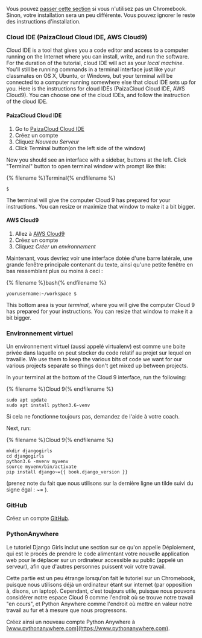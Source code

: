Vous pouvez [passer cette section](http://tutorial.djangogirls.org/en/installation/#install-python) si vous n'utilisez pas un Chromebook. Sinon, votre installation sera un peu différente. Vous pouvez ignorer le reste des instructions d'installation.

### Cloud IDE (PaizaCloud Cloud IDE, AWS Cloud9)

Cloud IDE is a tool that gives you a code editor and access to a computer running on the Internet where you can install, write, and run the software. For the duration of the tutorial, cloud IDE will act as your *local machine*. You'll still be running commands in a terminal interface just like your classmates on OS X, Ubuntu, or Windows, but your terminal will be connected to a computer running somewhere else that cloud IDE sets up for you. Here is the instructions for cloud IDEs (PaizaCloud Cloud IDE, AWS Cloud9). You can choose one of the cloud IDEs, and follow the instruction of the cloud IDE.

#### PaizaCloud Cloud IDE

1. Go to [PaizaCloud Cloud IDE](https://paiza.cloud/)
2. Créez un compte
3. Cliquez *Nouveau Serveur*
4. Click Terminal button(on the left side of the window)

Now you should see an interface with a sidebar, buttons at the left. Click "Terminal" button to open terminal window with prompt like this:

{% filename %}Terminal{% endfilename %}

    $
    

The terminal will give the computer Cloud 9 has prepared for your instructions. You can resize or maximize that window to make it a bit bigger.

#### AWS Cloud9

1. Allez à [AWS Cloud9](https://aws.amazon.com/cloud9/)
2. Créez un compte
3. Cliquez *Créer un environnement*

Maintenant, vous devriez voir une interface dotée d'une barre latérale, une grande fenêtre principale contenant du texte, ainsi qu'une petite fenêtre en bas ressemblant plus ou moins à ceci :

{% filename %}bash{% endfilename %}

    yourusername:~/workspace $
    

This bottom area is your *terminal*, where you will give the computer Cloud 9 has prepared for your instructions. You can resize that window to make it a bit bigger.

### Environnement virtuel

Un environnement virtuel (aussi appelé virtualenv) est comme une boite privée dans laquelle on peut stocker du code relatif au projet sur lequel on travaille. We use them to keep the various bits of code we want for our various projects separate so things don't get mixed up between projects.

In your terminal at the bottom of the Cloud 9 interface, run the following:

{% filename %}Cloud 9{% endfilename %}

    sudo apt update
    sudo apt install python3.6-venv
    

Si cela ne fonctionne toujours pas, demandez de l'aide à votre coach.

Next, run:

{% filename %}Cloud 9{% endfilename %}

    mkdir djangogirls
    cd djangogirls
    python3.6 -mvenv myvenv
    source myvenv/bin/activate
    pip install django~={{ book.django_version }}
    

(prenez note du fait que nous utilisons sur la dernière ligne un tilde suivi du signe égal : ~= ).

### GitHub

Créez un compte [GitHub](https://github.com).

### PythonAnywhere

Le tutoriel Django Girls inclut une section sur ce qu'on appelle Déploiement, qui est le procès de prendre le code alimentant votre nouvelle application web pour le déplacer sur un ordinateur accessible au public (appelé un serveur), afin que d'autres personnes puissent voir votre travail.

Cette partie est un peu étrange lorsqu'on fait le tutoriel sur un Chromebook, puisque nous utilisons déjà un ordinateur étant sur internet (par opposition à, disons, un laptop). Cependant, c'est toujours utile, puisque nous pouvons considérer notre espace Cloud 9 comme l'endroit où se trouve notre travail "en cours", et Python Anywhere comme l'endroit où mettre en valeur notre travail au fur et à mesure que nous progressons.

Créez ainsi un nouveau compte Python Anywhere à [www.pythonanywhere.com](https://www.pythonanywhere.com).